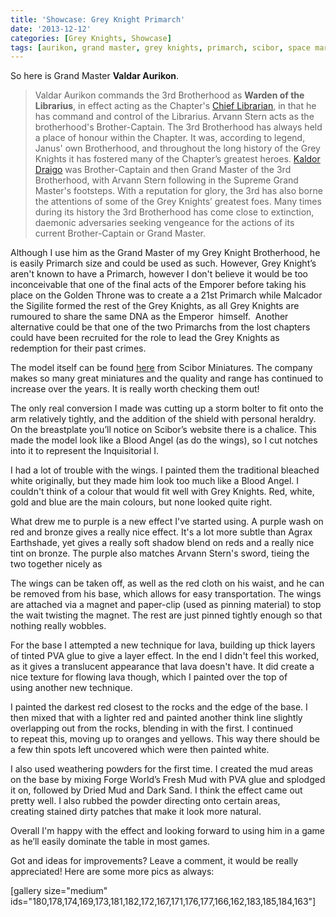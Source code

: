 ```yaml
---
title: 'Showcase: Grey Knight Primarch'
date: '2013-12-12'
categories: [Grey Knights, Showcase]
tags: [aurikon, grand master, grey knights, primarch, scibor, space marine]
---
```


So here is Grand Master **Valdar Aurikon**.

> Valdar Aurikon commands the 3rd Brotherhood as **Warden of the Librarius**, in effect acting as the Chapter's [Chief Librarian](http://wh40k.lexicanum.com/wiki/Chief_Librarian 'Chief Librarian'), in that he has command and control of the Librarius. Arvann Stern acts as the brotherhood's Brother-Captain. The 3rd Brotherhood has always held a place of honour within the Chapter. It was, according to legend, Janus' own Brotherhood, and throughout the long history of the Grey Knights it has fostered many of the Chapter’s greatest heroes. [Kaldor Draigo](http://warhammer40k.wikia.com/wiki/Kaldor_Draigo 'Kaldor Draigo') was Brother-Captain and then Grand Master of the 3rd Brotherhood, with Arvann Stern following in the Supreme Grand Master's footsteps. With a reputation for glory, the 3rd has also borne the attentions of some of the Grey Knights’ greatest foes. Many times during its history the 3rd Brotherhood has come close to extinction, daemonic adversaries seeking vengeance for the actions of its current Brother-Captain or Grand Master.

Although I use him as the Grand Master of my Grey Knight Brotherhood, he is easily Primarch size and could be used as such. However, Grey Knight’s aren't known to have a Primarch, however I don't believe it would be too inconceivable that one of the final acts of the Emporer before taking his place on the Golden Throne was to create a a 21st Primarch while Malcador the Sigilite formed the rest of the Grey Knights, as all Grey Knights are rumoured to share the same DNA as the Emperor  himself.  Another alternative could be that one of the two Primarchs from the lost chapters could have been recruited for the role to lead the Grey Knights as redemption for their past crimes.

The model itself can be found [here](http://web.archive.org/web/20140613143056/http://sciborminiatures.com/en_,shop.php?art=1464 '28mm SF Archangel #2') from Scibor Miniatures. The company makes so many great miniatures and the quality and range has continued to increase over the years. It is really worth checking them out!

The only real conversion I made was cutting up a storm bolter to fit onto the arm relatively tightly, and the addition of the shield with personal heraldry. On the breastplate you’ll notice on Scibor’s website there is a chalice. This made the model look like a Blood Angel (as do the wings), so I cut notches into it to represent the Inquisitorial I.

I had a lot of trouble with the wings. I painted them the traditional bleached white originally, but they made him look too much like a Blood Angel. I couldn't think of a colour that would fit well with Grey Knights. Red, white, gold and blue are the main colours, but none looked quite right.

What drew me to purple is a new effect I've started using. A purple wash on red and bronze gives a really nice effect. It's a lot more subtle than Agrax Earthshade, yet gives a really soft shadow blend on reds and a really nice tint on bronze. The purple also matches Arvann Stern's sword, tieing the two together nicely as

The wings can be taken off, as well as the red cloth on his waist, and he can be removed from his base, which allows for easy transportation. The wings are attached via a magnet and paper-clip (used as pinning material) to stop the wait twisting the magnet. The rest are just pinned tightly enough so that nothing really wobbles.

For the base I attempted a new technique for lava, building up thick layers of tinted PVA glue to give a layer effect. In the end I didn't feel this worked, as it gives a translucent appearance that lava doesn't have. It did create a nice texture for flowing lava though, which I painted over the top of using another new technique.

I painted the darkest red closest to the rocks and the edge of the base. I then mixed that with a lighter red and painted another think line slightly overlapping out from the rocks, blending in with the first. I continued to repeat this, moving up to oranges and yellows. This way there should be a few thin spots left uncovered which were then painted white.

I also used weathering powders for the first time. I created the mud areas on the base by mixing Forge World’s Fresh Mud with PVA glue and splodged it on, followed by Dried Mud and Dark Sand. I think the effect came out pretty well. I also rubbed the powder directing onto certain areas, creating stained dirty patches that make it look more natural.

Overall I'm happy with the effect and looking forward to using him in a game as he’ll easily dominate the table in most games.

Got and ideas for improvements? Leave a comment, it would be really appreciated! Here are some more pics as always:

[gallery size="medium" ids="180,178,174,169,173,181,182,172,167,171,176,177,166,162,183,185,184,163"]
